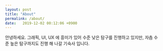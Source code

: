 ```yaml
---
layout: post
title: "About"
permalink: /about/
date:   2019-12-02 00:12:06 +0900
---
```


안녕하세요. 그래픽, UI, UX 에 흥미가 있어 수준 낮은 탐구를 진행하고 있지만, 자츰 수준 높은 탐구까지도 진행 해 나갈 기숙사 입니다.
